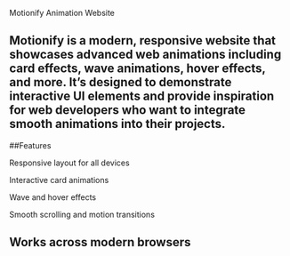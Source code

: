 Motionify Animation Website

Motionify is a modern, responsive website that showcases advanced web animations including card effects, wave animations, hover effects, and more. It’s designed to demonstrate interactive UI elements and provide inspiration for web developers who want to integrate smooth animations into their projects.
---

##Features

Responsive layout for all devices

Interactive card animations

Wave and hover effects

Smooth scrolling and motion transitions


Works across modern browsers
---
